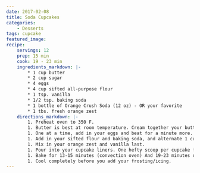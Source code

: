 ```yaml
---
date: 2017-02-08
title: Soda Cupcakes
categories:
    - Desserts
tags: cupcake
featured_image: 
recipe:
    servings: 12
    prep: 15 min
    cook: 19 - 23 min
    ingredients_markdown: |-
        * 1 cup butter
        * 2 cup sugar
        * 4 eggs
        * 4 cup sifted all-purpose flour
        * 1 tsp. vanilla
        * 1/2 tsp. baking soda
        * 1 bottle of Orange Crush Soda (12 oz) - OR your favorite
        * 1 tbs. fresh orange zest
    directions_markdown: |-
        1. Preheat oven to 350 F.
        1. Butter is best at room temperature. Cream together your butter and sugar.
        1. One at a time, add in your eggs and beat for a minute more.
        1. Add in your sifted flour and baking soda, and alternate 1 cup of flour and some of your soda. Till you have added and blended it all together well.
        1. Mix in your orange zest and vanilla last.
        1. Pour into your cupcake liners. One hefty scoop per cupcake filled it 3/4 of the way.
        1. Bake for 13-15 minutes (convection oven) And 19-23 minutes regular oven. But watch them. They will not need to get golden brown. Just till toothpick inserted and removed is clean.
        1. Cool completely before you add your frosting/icing.
---
```

